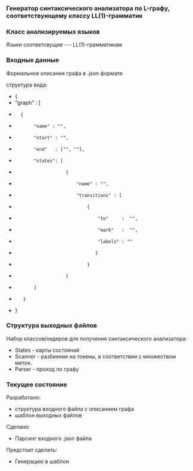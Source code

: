 ### Генератор синтаксического анализатора по L-графу, соответствующему классу LL(1)-грамматик

### Класс анализируемых языков
Языки соответсвущие --- LL(1)-грамматикам

### Входные данные 
Формальное описание графа в .json формате

структура вида: 

+ {
+   "graph" : [
+       {   
+            "name" : "",
+            "start" : "", 
+            "end"   : ["", ""], 
+            "states": [
+                        {
+                            "name" : "",
+                            "transitions" : [
+                                {
+                                    "to"     :  "",
+                                    "mark"   :  "",
+                                    "labels" : ""
+                                   ]
+                                }
+                        }
+            ]
+        }
+ }


### Структура выходных файлов

Набор классов/хедеров для получения синтаксического анализатора:
+ States  - карты состояний
+ Scanner - разбиение на токены, в соответствии с множеством меток.
+ Parser  - проход по графу

### Текущее состояние
Разработано: 
+ структура входного файла с описанием графа
+ шаблон выходных файлов

Сделано: 
+ Парсинг входного .json файла

Предстоит сделать: 

+ Генерацию в шаблон